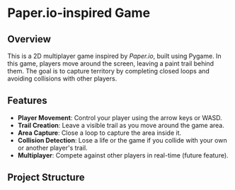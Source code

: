 # Paper.io-inspired Game

## Overview
This is a 2D multiplayer game inspired by *Paper.io*, built using Pygame. In this game, players move around the screen, leaving a paint trail behind them.
The goal is to capture territory by completing closed loops and avoiding collisions with other players.

## Features
- **Player Movement**: Control your player using the arrow keys or WASD.
- **Trail Creation**: Leave a visible trail as you move around the game area.
- **Area Capture**: Close a loop to capture the area inside it.
- **Collision Detection**: Lose a life or the game if you collide with your own or another player's trail.
- **Multiplayer**: Compete against other players in real-time (future feature).

## Project Structure

